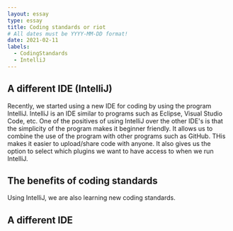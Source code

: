 ```yaml
---
layout: essay
type: essay
title: Coding standards or riot
# All dates must be YYYY-MM-DD format!
date: 2021-02-11
labels:
  - CodingStandards
  - IntelliJ
---
```



## A different IDE (IntelliJ)
Recently, we started using a new IDE for coding by using the program IntelliJ. IntelliJ is an IDE similar to programs such as Eclipse, Visual Studio Code, etc. One of the positives of using IntelliJ over the other IDE's is that the simplicity of the program makes it beginner friendly. It allows us to combine the use of the program with other programs such as GitHub. THis makes it easier to upload/share code with anyone. It also gives us the option to select which plugins we want to have access to when we run IntelliJ. 

## The benefits of coding standards
Using IntelliJ, we are also learning new coding standards. 

## A different IDE


